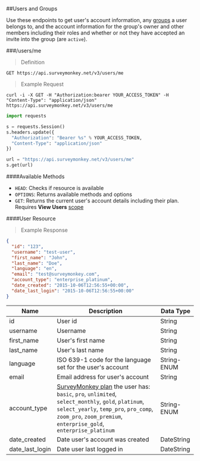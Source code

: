 ##Users and Groups

Use these endpoints to get user's account information, any [groups](http://help.surveymonkey.com/articles/en_US/kb/Groups) a user belongs to, and the account information for the group's owner and other members including their roles and whether or not they have accepted an invite into the group (are `active`). 

###/users/me

>Definition

```
GET https://api.surveymonkey.net/v3/users/me
```

>Example Request

```shell
curl -i -X GET -H "Authorization:bearer YOUR_ACCESS_TOKEN" -H "Content-Type": "application/json" https://api.surveymonkey.net/v3/users/me
```

```python
import requests

s = requests.Session()
s.headers.update({
  "Authorization": "Bearer %s" % YOUR_ACCESS_TOKEN,
  "Content-Type": "application/json"
})

url = "https://api.surveymonkey.net/v3/users/me" 
s.get(url)
```

####Available Methods

 * `HEAD`: Checks if resource is available
 * `OPTIONS`: Returns available methods and options
 * `GET`: Returns the current user's account details including their plan. Requires **View Users** [scope](#scopes)

####User Resource

>Example Response

```json
{
  "id": "123",
  "username": "test-user",
  "first_name": "John",
  "last_name": "Doe",
  "language": "en",
  "email": "test@surveymonkey.com",
  "account_type": "enterprise_platinum",
  "date_created": "2015-10-06T12:56:55+00:00",
  "date_last_login": "2015-10-06T12:56:55+00:00"
}
```

Name | Description | Data Type
------ | ------- | -------
id | User id | String
username | Username | String
first_name | User's first name | String
last_name | User's last name | String
language | ISO 639-1 code for the language set for the user's account | String-ENUM
email | Email address for user's account | String
account_type | [SurveyMonkey plan](https://www.surveymonkey.com/pricing/?ut_source=dev_portal&amp;ut_source2=docs) the user has:    `basic`, `pro`, `unlimited`, `select_monthly`, `gold`, `platinum`, `select_yearly`, `temp_pro`, `pro_comp`, `zoom_pro`, `zoom_premium`, `enterprise_gold`, `enterprise_platinum` | String-ENUM
date_created | Date user's account was created | DateString
date_last_login | Date user last logged in | DateString